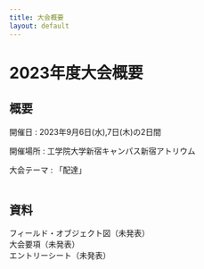 ```yaml
---
title: 大会概要
layout: default
---
```

# 2023年度大会概要

## 概要
開催日
: 2023年9月6日(水),7日(木)の2日間

開催場所
: 工学院大学新宿キャンパス新宿アトリウム

大会テーマ
: 「配達」
<br><br>

## 資料
<!-- [ルールブック ver.0.2](../data/2023/F3RC2023_Rule Book_Version 0.2.pdf)   -->
フィールド・オブジェクト図（未発表）  
大会要項（未発表）  
エントリーシート（未発表）  
